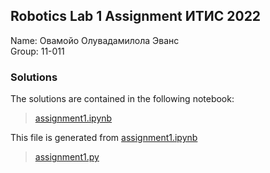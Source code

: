 ## Robotics Lab 1 Assignment ИТИС 2022
Name: Овамойо Олувадамилола Эванс  
Group: 11-011
### Solutions
The solutions are contained in the following notebook:  
> [assignment1.ipynb](assignment1.ipynb)  

This file is generated from [assignment1.ipynb](assignment1.ipynb)
> [assignment1.py](assignment1.py)